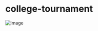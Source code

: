 # college-tournament

![image](https://github.com/senyaGitHub/college-tournament/assets/99828334/646338a1-4c61-4aea-8c22-2dba3918cdba)
